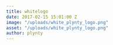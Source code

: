 ```yaml
---
title: whitelogo
date: 2017-02-15 15:01:00 Z
image: "/uploads/white_plynty_logo.png"
asset: "/uploads/white_plynty_logo.png"
author: plynty
---
```


